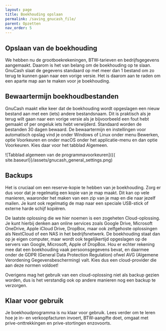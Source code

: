 ```yaml
---
layout: page
title: Boekhouding opslaan
permalink: /saving_gnucash_file/
parent: Opzetten
nav_order: 5
---
```


## Opslaan van de boekhouding
We hebben nu de grootboekrekeningen, BTW-tarieven en bedrijfsgegevens aangemaakt.
Daarom is het van belang om de boekhouding op te slaan. GnuCash slaat de gegevens
standaard op met meer dan 1 bestand om zo terug te kunnen gaan naar een vorige versie.
Het is daarom aan te raden om een aparte map aan te maken voor je boekhouding.

## Bewaartermijn boekhoudbestanden
GnuCash maakt elke keer dat de boekhouding wordt opgeslagen een nieuw bestand aan met
een (iets) andere bestandsnaam. Dit is praktisch als je terug wilt gaan naar een vorige versie
als je bijvoorbeeld een fout hebt gemaakt of per ongeluk iets hebt verwijderd.
Standaard worden de bestanden 30 dagen bewaard. De bewaartermijn en instellingen voor
automatisch opslag vind je onder Windows of Linux onder menu Bewerken, optie Voorkeuren en
onder macOS onder het applicatie-menu en dan optie Voorkeuren. Kies daar voor
het tabblad Algemeen.

![Tabblad algemeen van de programmavoorkeuren]({{ site.baseurl}}/assets/gnucash_general_settings.png)

## Backups
Het is cruciaal om een reserve-kopie te hebben van je boekhouding. Zorg er dus
voor dat je regelmatig een kopie van je map maakt. Dit kan op vele manieren,
waaronder het maken van een zip van je map en die naar jezelf mailen. Je kunt ook
regelmatig de map naar een speciale USB-stick of externe harde schijf kopiëren.

De laatste oplossing die we hier noemen is een zogeheten Cloud-oplossing.
Je kunt hierbij denken aan online services zoals Google Drive, Microsoft OneDrive,
Apple iCloud Drive, DropBox, maar ook zelfgehoste oplossingen als NextCloud of een
NAS in het bedrijfsnetwerk.
De boekhouding staat dan op je eigen computer, maar wordt ook tegelijkertijd opgeslagen
op de servers van Google, Microsoft, Apple of DropBox.
Hou er echter rekening mee dat een boekhouding vaak persoonsgegevens bevat, en daarmee
onder de GDPR (General Data Protection Regulation) ofwel AVG (Algemene Verordening
Gegevensbescherming) valt. Kies dus een cloud-provider die aan deze normen voldoet!

Overigens mag het gebruik van een cloud-oplossing niet als backup gezien worden,
dus is het verstandig ook op andere manieren nog een backup te verzorgen.

## Klaar voor gebruik
Je boekhoudprogramma is nu klaar voor gebruik. Lees verder om te leren hoe je
in- en verkoopfacturen invoert, BTW-aangifte doet, omgaat met prive-onttrekkingen en
prive-stortingen enzovoorts.
